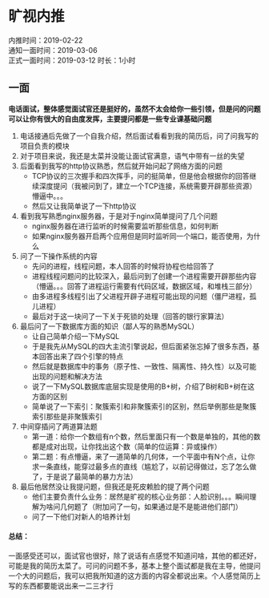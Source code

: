 # 旷视内推
内推时间：2019-02-22  
通知一面时间：2019-03-06  
正式一面时间：2019-03-12  时长：1小时

## 一面
**电话面试，整体感觉面试官还是挺好的，虽然不太会给你一些引领，但是问的问题可以让你有很大的自由度发挥，主要提问都是一些专业课基础问题**

1. 电话接通后先做了一个自我介绍，然后面试看看到我的简历后，问了问我写的项目负责的模块
2. 对于项目来说，我还是太菜并没能让面试官满意，语气中带有一丝的失望
3. 后面看到我写的http协议熟悉，然后就开始问起了网络方面的问题
    * TCP协议的三次握手和四次挥手，问的挺简单，但是他会根据你的回答继续深度提问（我被问到了，建立一个TCP连接，系统需要开辟那些资源）懵逼中。。。
    * 然后又让我简单说了一下http协议
4. 看到我写熟悉nginx服务器，于是对于nginx简单提问了几个问题  
    * nginx服务器在进行监听的时候需要监听那些信息，如何判断
    * 如果nginx服务器开启两个应用但是同时监听同一个端口，能否使用，为什么
5. 问了一下操作系统的内容
    * 先问的进程，线程问题，本人回答的时候将协程也给回答了
    * 进程线程问题问的比较深入，最后问到了创建一个进程需要开辟那些内容（懵逼。。。回答了进程运行需要有代码区域，数据区域，和堆栈三部分）
    * 由多进程多线程引出了父进程开辟子进程可能出现的问题（僵尸进程，孤儿进程）
    * 最后对于这一块问了一下关于死锁的处理（回答的银行家算法）
6. 最后问了一下数据库方面的知识（鄙人写的熟悉MySQL）
    * 让自己简单介绍一下MySQL
    * 于是我先从MySQL的四大主流引擎说起，但后面紧张忘掉了很多东西，基本回答出来了四个引擎的特点
    * 然后就是数据库中的事务（原子性、一致性、隔离性、持久性）以及可能出现的问题和解决方法
    * 说了一下MySQL数据库底层实现是使用的B+树，介绍了B树和B+树在这方面的区别
    * 简单说了一下索引：聚簇索引和非聚簇索引的区别，然后举例那些是聚簇索引那些是非聚簇索引
7. 中间穿插问了两道算法题
    * 第一道：给你一个数组有n个数，然后里面只有一个数是单独的，其他的数都是成对出现，让你找出这个数（简单的位运算：异或操作）
    * 第二题：有点懵逼，来了一道简单的几何体，一个平面中有N个点，让你求一条直线，能穿过最多点的直线（尴尬了，以前记得做过，忘了怎么做了，于是说了最简单的暴力方法）
8. 最后他居然没让我提问题，但我还是死皮赖脸的提了两个问题
    * 他们主要负责什么业务：居然是旷视的核心业务部：人脸识别。。。瞬间理解为啥问几何题了（附加问了一句，如果通过是不是能进他们部门）
    * 问了一下他们对新人的培养计划

#### 总结：
一面感受还可以，面试官也很好，除了说话有点感觉不知道问啥，其他的都还好，可能是我的简历太菜了。可问的问题不多，基本上整个面试都是我在主导，他提问一个大的问题后，我可以把我所知道的这方面的内容全都说出来。个人感觉简历上写的东西都要能说出来一二三才行

